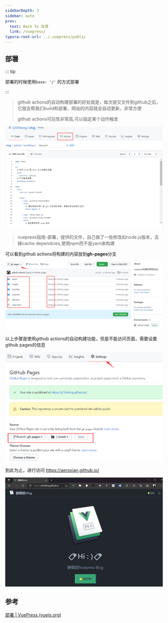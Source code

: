 ```yaml
---
sidebarDepth: 3
sidebar: auto
prev:
  text: Back To 目录
  link: /vuepress/
typora-root-url: ../.vuepress/public
---
```


## 部署

::: tip 

部署的时候使用`base: '/'` 的方式部署

:::

> github actions的自动构建部署的好处就是，每次提交文件到github之后，它就会帮我们build和部署，网站的内容就会自动更新，非常方便
> 
> github actions可玩性非常高,可以指定某个动作触发

<img title="" src="../.vuepress/public/images/vuepress/7744b11eeffebcfb4fa94d830e617c0ea81ed915.png" alt="image-20211126110724435" style="zoom:50%;">

> vuepress指南-部署，提供的文件，自己做了一些修改如node.js版本，去掉cache dependcies,使用npm而不是yarn来构建

可以看到github actions将构建的内容放到**gh-pages**分支

<img src="../.vuepress/public/images/vuepress/image-20211126134357721.png" alt="image-20211126134357721" style="zoom:50%;" />

以上步骤是使用github actions的自动构建功能，但是不能访问页面，需要设置github pages的信息

<img src="../.vuepress/public/images/vuepress/image-20211126140058431.png" alt="image-20211126140058431" style="zoom:70%;" />

到此为止，进行访问 https://aeroxian.github.io/

<img src="../.vuepress/public/images/vuepress/image-20211126135116578.png" alt="image-20211126135116578" style="zoom:50%;" />

## 参考

[部署 | VuePress (vuejs.org)](https://v2.vuepress.vuejs.org/zh/guide/deployment.html#github-pages)
